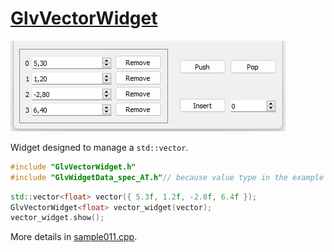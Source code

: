# [GlvVectorWidget](/src/src_glove/GlvVectorWidget.h)

![sample009-1](../images/widgets/GlvVectorWidget.png)

Widget designed to manage a <code>std::vector</code>.

```cpp
#include "GlvVectorWidget.h"
#include "GlvWidgetData_spec_AT.h"// because value type in the example is among arithmetic types (float)
```

```cpp
std::vector<float> vector({ 5.3f, 1.2f, -2.8f, 6.4f });
GlvVectorWidget<float> vector_widget(vector);
vector_widget.show();
```

More details in [sample011.cpp](/src/src_samples/src_sample011/sample011.cpp).

